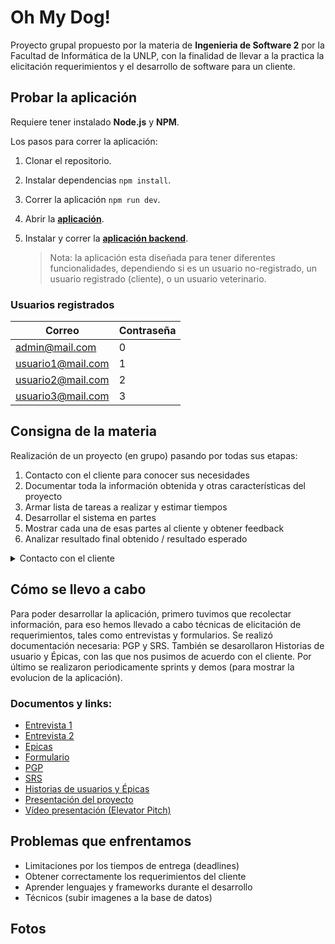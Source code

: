 # Oh My Dog!
Proyecto grupal propuesto por la materia de **Ingenieria de Software 2** por la Facultad de Informática de la UNLP, con la finalidad de llevar a la practica la elicitación requerimientos y el desarrollo de software para un cliente. 


## Probar la aplicación

Requiere tener instalado **Node.js** y **NPM**.

Los pasos para correr la aplicación:

1. Clonar el repositorio.
2. Instalar dependencias `npm install`.
3. Correr la aplicación `npm run dev`.
4. Abrir la [**aplicación**](http://localhost:5173/).
5. Instalar y correr la [**aplicación backend**](https://github.com/nachoeg/ohmydog-backend).

   > Nota: la aplicación esta diseñada para tener diferentes funcionalidades, dependiendo si es un usuario no-registrado, un usuario registrado (cliente), o un usuario veterinario.

### Usuarios registrados
| Correo  | Contraseña |
| ------------- | ------------- |
| admin@mail.com  | 0  |
| usuario1@mail.com  | 1  |
| usuario2@mail.com  | 2  |
| usuario3@mail.com  | 3  |
    

## Consigna de la materia
Realización de un proyecto (en grupo) pasando por todas sus etapas:
1. Contacto con el cliente para conocer sus necesidades
2. Documentar toda la información obtenida y otras características del proyecto
3. Armar lista de tareas a realizar y estimar tiempos 
4. Desarrollar el sistema en partes
5. Mostrar cada una de esas partes al cliente y obtener feedback
6. Analizar resultado final obtenido / resultado esperado


<details>
  <summary> Contacto con el cliente </summary>
  
  Un día van a la facultad y encuentran el siguiente anuncio en cartelera:

  > El año pasado, junto con mi colega Lucía, abrimos una veterinaria exclusiva para perros. Nos ha ido muy bien y, aparte de dar el servicio de veterinaria clásico, tenemos ganas de expandir nuestro negocio y sumar otros servicios que ayuden a vincular a las personas con perritos: adopción, pérdida y búsqueda de perros, contacto con cuidadores y paseadores, entre otros.
  Nos gustaría tener todo unificado en una misma aplicación para que, tanto nuestros clientes como personas que no lo son, tengan la posibilidad de usar nuestros servicios de una forma rápida y sencilla. ¿Alguien me puede ayudar a llevar a cabo esta idea? De ser así, me pueden contactar a ofertasproyecto@gmail.com.
  Gracias!
  Pedro

  El grupo interesado deberá enviar un mail al correo electrónico
  especificado para ponerse en contacto con el cliente!
  
</details>


## Cómo se llevo a cabo
Para poder desarrollar la aplicación, primero tuvimos que recolectar información, para eso hemos llevado a cabo técnicas de elicitación de requerimientos, tales como entrevistas y formularios. Se realizó documentación necesaria: PGP y SRS. También se desarollaron Historias de usuario y Épicas, con las que nos pusimos de acuerdo con el cliente. Por último se realizaron periodicamente sprints y demos (para mostrar la evolucion de la aplicación).
### Documentos y links:
* [Entrevista 1](https://github.com/nachoeg/ohmydog-frontend/blob/main/documentos/Entrevista%201.pdf)
* [Entrevista 2](https://github.com/nachoeg/ohmydog-frontend/blob/main/documentos/Entrevista%202.pdf)
* [Epicas](https://github.com/nachoeg/ohmydog-frontend/blob/main/documentos/Epicas.pdf)
* [Formulario](https://github.com/nachoeg/ohmydog-frontend/blob/main/documentos/Formulario.pdf)
* [PGP](https://github.com/nachoeg/ohmydog-frontend/blob/main/documentos/PGP.pdf)
* [SRS](https://github.com/nachoeg/ohmydog-frontend/blob/main/documentos/SRS.pdf)
* [Historias de usuarios y Épicas](https://docs.google.com/spreadsheets/d/1MgKM998vGrZ_yDUb7xU_Y097s3BRoNG01ysYdMDWCj0/edit?usp=sharing)
* [Presentación del proyecto](https://docs.google.com/presentation/d/1lYKr4kY5BDAVSMm8j2br_BdNCMftV7wBZwPqXtQHlu0/edit?usp=sharing)
* [Vídeo presentación (Elevator Pitch)](https://youtu.be/rAVoElv1nP8)

## Problemas que enfrentamos
- Limitaciones por los tiempos de entrega (deadlines)
- Obtener correctamente los requerimientos del cliente
- Aprender lenguajes y frameworks durante el desarrollo 
- Técnicos (subir imagenes a la base de datos)
  
## Fotos
